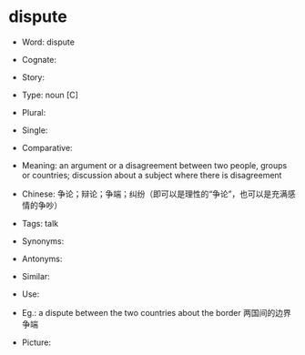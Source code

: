 # dispute

- Word: dispute
- Cognate: 
- Story: 

- Type: noun [C]
- Plural: 
- Single: 
- Comparative: 
- Meaning: an argument or a disagreement between two people, groups or countries; discussion about a subject where there is disagreement
- Chinese: 争论；辩论；争端；纠纷（即可以是理性的“争论”，也可以是充满感情的争吵）
- Tags: talk
- Synonyms: 
- Antonyms: 
- Similar: 
- Use: 
- Eg.: a dispute between the two countries about the border 两国间的边界争端
- Picture: 

